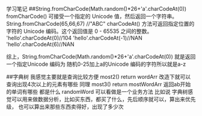学习笔记
##String.fromCharCode(Math.random()*26+'a'.charCodeAt(0))
fromCharCode() 可接受一个指定的 Unicode 值，然后返回一个字符串。
String.fromCharCode(65,66,67) //"ABC"
charCodeAt() 方法可返回指定位置的字符的 Unicode 编码。这个返回值是 0 - 65535 之间的整数。
'hello'.charCodeAt(0)//104
'hello'.charCodeAt(-1)//NAN
'hello'.charCodeAt(6)//NAN

综上，String.fromCharCode(Math.random()*26+'a'.charCodeAt(0)) 就是返回一个指定Unicode 编码为
随机0-25加上a的Unicode 编码的字符所以就是a-z

##字典树 我感觉主要就是查询比较方便
 most2()  return wordArr 改造下就可以查询出现4次以上的元素有哪些
同理 
 most3()  return mostWordArr 返回ab开始的单词有哪些 都是什么
 randomWord 可以看做是一个业务方法 比如说 
 字典树感觉可以用来做数据分析，比如买东西，都买了什么，先后顺序就可以，算出来优先级，
 也可以算出来那些东西卖得好，出现了多少次